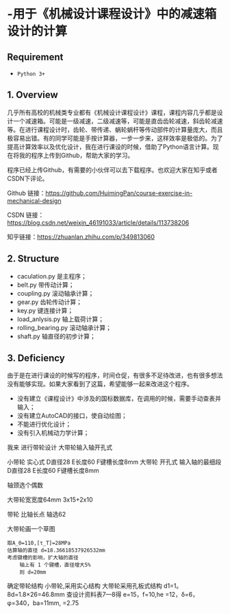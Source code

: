 # -用于《机械设计课程设计》中的减速箱设计的计算

## Requirement
- `Python 3+` 
## 1. Overview
几乎所有高校的机械类专业都有《机械设计课程设计》课程，课程内容几乎都是设计一个减速箱。可能是一级减速，二级减速等，可能是直齿齿轮减速，斜齿轮减速等。在进行课程设计时，齿轮、带传递、蜗轮蜗杆等传动部件的计算量庞大，而且极容易出错。有的同学可能是手按计算器，一步一步来，这样效率是极低的。为了提高计算效率以及优化设计，我在进行课设的时候，借助了Python语言计算。现在将我的程序上传到Github，帮助大家的学习。

程序已经上传Github，有需要的小伙伴可以去下载程序。也欢迎大家在知乎或者CSDN下评论。

Github 链接：https://github.com/HuimingPan/course-exercise-in-mechanical-design

CSDN 链接：https://blog.csdn.net/weixin_46191033/article/details/113738206

知乎链接：https://zhuanlan.zhihu.com/p/349813060
## 2. Structure
- caculation.py 是主程序；
- belt.py 带传动计算；
- coupling.py 滚动轴承计算；
- gear.py 齿轮传动计算；
- key.py 键连接计算；
- load_anlysis.py 轴上载荷计算；
- rolling_bearing.py 滚动轴承计算；
- shaft.py 轴直径的初步计算；
## 3. Deficiency
由于是在进行课设的时候写的程序，时间仓促，有很多不足待改进，也有很多想法没有能够实现。如果大家看到了这篇，希望能够一起来改进这个程序。
- 没有建立《课程设计》中涉及的国标数据库，在调用的时候，需要手动查表并输入；
- 没有建立AutoCAD的接口，使自动绘图；
- 不能进行优化设计；
- 没有引入机械动力学计算；
                                    



我来
进行带轮设计 大带轮输入轴开孔式

小带轮 实心式
    D直径28  E长度60 F键槽长度8mm
大带轮 开孔式  输入轴的最细段
    D直径28  E长度60 F键槽长度8mm

轴颈选个偶数 

大带轮宽宽度64mm  3x15+2x10

带轮 比轴长点  轴选62

大带轮画一个草图
                    
	取A_0=110,[τ_T]=28MPa
	估算轴的直径 d=18.36618537926532mm
	考虑键槽的影响，扩大轴的直径
	    轴上有 1 个键槽，直径增大5%
	    则 d=20mm
                       
确定带轮结构
    小带轮,采用实心结构
大带轮采用孔板式结构
d1=1。8d=1.8×26=46.8mm
查设计资料表7—8得  e=15，f=10,he =12，δ=6，φ=340，ba=11mm, =2.75
